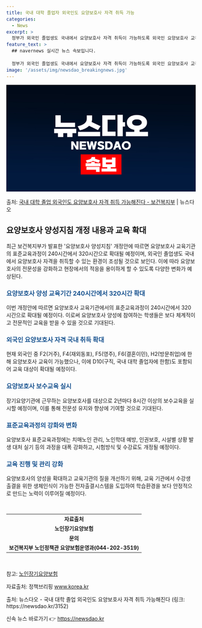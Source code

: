 ```yaml
---
title: 국내 대학 졸업자 외국인도 요양보호사 자격 취득 가능
categories:
  - News
excerpt: >
  정부가 외국인 졸업생도 국내에서 요양보호사 자격 취득이 가능하도록 외국인 요양보호사 교육 가능 대상을 확대한…
feature_text: >
  ## navernews 실시간 뉴스 속보입니다.

  정부가 외국인 졸업생도 국내에서 요양보호사 자격 취득이 가능하도록 외국인 요양보호사 교육 가능 대상을 확대한…
image: '/assets/img/newsdao_breakingnews.jpg'
---
```


![뉴스다오 속보](/assets/img/newsdao_breakingnews.jpg)

<p>출처: <a href="https://newsdao.kr/3152" rel="dofollow">국내 대학 졸업 외국인도 요양보호사 자격 취득 가능해진다 - 보건복지부</a> | 뉴스다오</p>

<h2 data-ke-size="size26">요양보호사 양성지침 개정 내용과 교육 확대</h2>
<p>최근 보건복지부가 발표한 '요양보호사 양성지침' 개정안에 따르면 요양보호사 교육기관의 표준교육과정이 240시간에서 320시간으로 확대될 예정이며, 외국인 졸업생도 국내에서 요양보호사 자격을 취득할 수 있는 환경이 조성될 것으로 보인다. 이에 따라 요양보호사의 전문성을 강화하고 현장에서의 적응을 용이하게 할 수 있도록 다양한 변화가 예상된다.</p>

<h3><b><span style="color: #1a5490;">요양보호사 양성 교육기간 240시간에서 320시간 확대</span></b></h3>
<p>이번 개정안에 따르면 요양보호사 교육기관에서의 표준교육과정이 240시간에서 320시간으로 확대될 예정이다. 이로써 요양보호사 양성에 참여하는 학생들은 보다 체계적이고 전문적인 교육을 받을 수 있을 것으로 기대된다.</p>

<h3><b><span style="color: #1a5490;">외국인 요양보호사 자격 국내 취득 확대</span></b></h3>
<p>현재 외국인 중 F2(거주), F4(재외동포), F5(영주), F6(결혼이민), H2(방문취업)에 한해 요양보호사 교육이 가능했으나, 이에 D10(구직, 국내 대학 졸업자에 한함)도 포함되어 교육 대상이 확대될 예정이다.</p>

<h3><b><span style="color: #1a5490;">요양보호사 보수교육 실시</span></b></h3>
<p>장기요양기관에 근무하는 요양보호사를 대상으로 2년마다 8시간 이상의 보수교육을 실시할 예정이며, 이를 통해 전문성 유지와 향상에 기여할 것으로 기대된다.</p>

<h3><b><span style="color: #1a5490;">표준교육과정의 강화와 변화</span></b></h3>
<p>요양보호사 표준교육과정에는 치매노인 관리, 노인학대 예방, 인권보호, 시설별 상황 발생 대처 실기 등의 과정을 대폭 강화하고, 시험방식 및 수강료도 개정될 예정이다.</p>

<h3><b><span style="color: #1a5490;">교육 진행 및 관리 강화</span></b></h3>
<p>요양보호사의 양성을 확대하고 교육기관의 질을 개선하기 위해, 교육 기관에서 수강생 출결을 위한 생체인식이 가능한 전자출결시스템을 도입하여 학습환경을 보다 안정적으로 만드는 노력이 이루어질 예정이다.</p>

<p data-ke-size="size16">&nbsp;</p>

<table>
    <tbody>
        <tr>
            <td style="text-align: center; height: 17px;"><b>자료출처</b></td>
        </tr>
        <tr>
            <td style="text-align: center; height: 17px;"><b>노인장기요양보험</b></td>
        </tr>
        <tr>
            <td style="text-align: center; height: 17px;"><b>문의</b></td>
        </tr>
        <tr>
            <td style="text-align: center; height: 17px;"><b>보건복지부 노인정책관 요양보험운영과(044-202-3519)</b></td>
        </tr>
    </tbody>
</table>
<p data-ke-size="size16">&nbsp;</p>
<p>참고: <a href="https://www.longtermcare.or.kr">노인장기요양보험</a></p>
<p>자료출처: 정책브리핑 <a href="https://www.korea.kr">www.korea.kr</a></p>
<p>출처: 뉴스다오 - 국내 대학 졸업 외국인도 요양보호사 자격 취득 가능해진다 (링크: https://newsdao.kr/3152)</p>
 

신속 뉴스 바로가기 👉 <a href="https://newsdao.kr" rel="dofollow">https://newsdao.kr</a>


